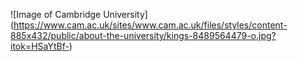 ![Image of Cambridge University] (https://www.cam.ac.uk/sites/www.cam.ac.uk/files/styles/content-885x432/public/about-the-university/kings-8489564479-o.jpg?itok=HSaYtBf-)

